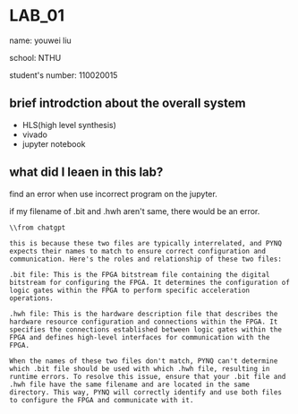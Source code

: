 
#  LAB_01
name: youwei liu 

school: NTHU

student's number: 110020015


## brief introdction about the overall system
- HLS(high level synthesis)
- vivado
- jupyter notebook

##  what did I leaen in this lab? 

find an error when use incorrect program on the jupyter.

if my filename of .bit and .hwh aren't same, there would be an error.
```
\\from chatgpt

this is because these two files are typically interrelated, and PYNQ expects their names to match to ensure correct configuration and communication. Here's the roles and relationship of these two files:

.bit file: This is the FPGA bitstream file containing the digital bitstream for configuring the FPGA. It determines the configuration of logic gates within the FPGA to perform specific acceleration operations.

.hwh file: This is the hardware description file that describes the hardware resource configuration and connections within the FPGA. It specifies the connections established between logic gates within the FPGA and defines high-level interfaces for communication with the FPGA.

When the names of these two files don't match, PYNQ can't determine which .bit file should be used with which .hwh file, resulting in runtime errors. To resolve this issue, ensure that your .bit file and .hwh file have the same filename and are located in the same directory. This way, PYNQ will correctly identify and use both files to configure the FPGA and communicate with it.

```










